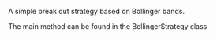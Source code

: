 A simple break out strategy based on Bollinger bands.

The main method can be found in the BollingerStrategy class.
